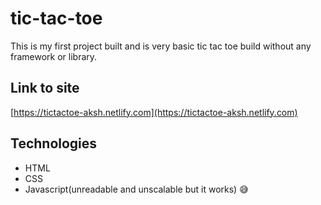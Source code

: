 # tic-tac-toe

This is my first project built and is very basic tic tac toe build without any framework or library.

## Link to site
[https://tictactoe-aksh.netlify.com](https://tictactoe-aksh.netlify.com)

## Technologies
- HTML
- CSS
- Javascript(unreadable and unscalable but it works) :sweat_smile:
